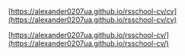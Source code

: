 [https://alexander0207ua.github.io/rsschool-cv/cv](https://alexander0207ua.github.io/rsschool-cv/cv)

[https://alexander0207ua.github.io/rsschool-cv/](https://alexander0207ua.github.io/rsschool-cv/)